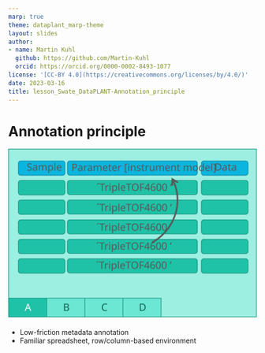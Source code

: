 ```yaml
---
marp: true
theme: dataplant_marp-theme
layout: slides
author:
- name: Martin Kuhl
  github: https://github.com/Martin-Kuhl
  orcid: https://orcid.org/0000-0002-8493-1077
license: '[CC-BY 4.0](https://creativecommons.org/licenses/by/4.0/)'
date: 2023-03-16
title: lesson_Swate_DataPLANT-Annotation_principle
---
```


# Annotation principle

<!-- <style scoped>
section p img{
  /* padding-left: 230px */
}  
</style> -->
![w:650](./../../img/Swate_ParentChildTerm2.svg)

- Low-friction metadata annotation
- Familiar spreadsheet, row/column-based environment
